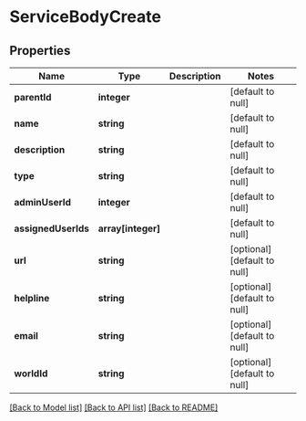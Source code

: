 # ServiceBodyCreate

## Properties
Name | Type | Description | Notes
------------ | ------------- | ------------- | -------------
**parentId** | **integer** |  | [default to null]
**name** | **string** |  | [default to null]
**description** | **string** |  | [default to null]
**type** | **string** |  | [default to null]
**adminUserId** | **integer** |  | [default to null]
**assignedUserIds** | **array[integer]** |  | [default to null]
**url** | **string** |  | [optional] [default to null]
**helpline** | **string** |  | [optional] [default to null]
**email** | **string** |  | [optional] [default to null]
**worldId** | **string** |  | [optional] [default to null]

[[Back to Model list]](../README.md#documentation-for-models) [[Back to API list]](../README.md#documentation-for-api-endpoints) [[Back to README]](../README.md)


